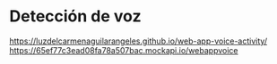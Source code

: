 # Detección de voz
https://luzdelcarmenaguilarangeles.github.io/web-app-voice-activity/
https://65ef77c3ead08fa78a507bac.mockapi.io/webappvoice
